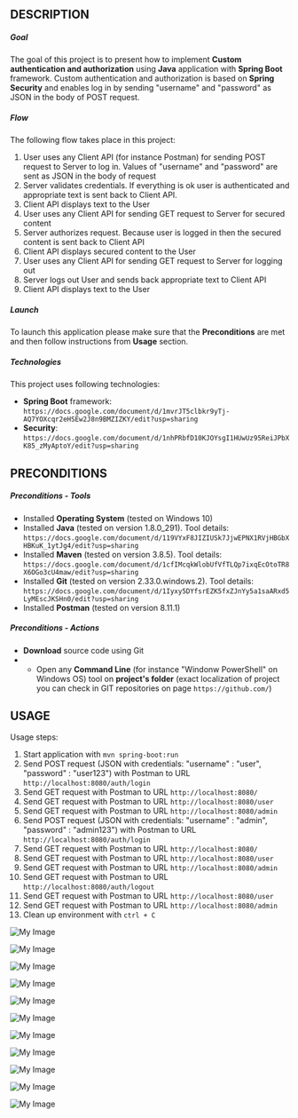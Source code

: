 DESCRIPTION
-----------

##### Goal
The goal of this project is to present how to implement **Custom authentication and authorization** using **Java** application with **Spring Boot** framework. Custom authentication and authorization is based on **Spring Security** and enables log in by sending "username" and "password" as JSON in the body of POST request.

##### Flow
The following flow takes place in this project:
1. User uses any Client API (for instance Postman) for sending POST request to Server to log in. Values of "username" and "password" are sent as JSON in the body of request 
1. Server validates credentials. If everything is ok user is authenticated and appropriate text is sent back to Client API.
1. Client API displays text to the User 
1. User uses any Client API for sending GET request to Server for secured content
1. Server authorizes request. Because user is logged in then the secured content is sent back to Client API 
1. Client API displays secured content to the User
1. User uses any Client API for sending GET request to Server for logging out
1. Server logs out User and sends back appropriate text to Client API
1. Client API displays text to the User 


##### Launch
To launch this application please make sure that the **Preconditions** are met and then follow instructions from **Usage** section.

##### Technologies
This project uses following technologies:
* **Spring Boot** framework: `https://docs.google.com/document/d/1mvrJT5clbkr9yTj-AQ7YOXcqr2eHSEw2J8n9BMZIZKY/edit?usp=sharing`
* **Security**: `https://docs.google.com/document/d/1nhPRbfD10KJOYsgI1HUwUz95ReiJPbXK85_zMyAptoY/edit?usp=sharing`


PRECONDITIONS
-------------

##### Preconditions - Tools
* Installed **Operating System** (tested on Windows 10)
* Installed **Java** (tested on version 1.8.0_291). Tool details: `https://docs.google.com/document/d/119VYxF8JIZIUSk7JjwEPNX1RVjHBGbXHBKuK_1ytJg4/edit?usp=sharing`
* Installed **Maven** (tested on version 3.8.5). Tool details: `https://docs.google.com/document/d/1cfIMcqkWlobUfVfTLQp7ixqEcOtoTR8X6OGo3cU4maw/edit?usp=sharing`
* Installed **Git** (tested on version 2.33.0.windows.2). Tool details: `https://docs.google.com/document/d/1Iyxy5DYfsrEZK5fxZJnYy5a1saARxd5LyMEscJKSHn0/edit?usp=sharing`
* Installed **Postman** (tested on version 8.11.1)

##### Preconditions - Actions
* **Download** source code using Git 
* * Open any **Command Line** (for instance "Windonw PowerShell" on Windows OS) tool on **project's folder** (exact localization of project you can check in GIT repositories on page `https://github.com/`)


USAGE
-----

Usage steps:
1. Start application with `mvn spring-boot:run`
1. Send POST request (JSON with credentials: "username" : "user", "password" : "user123") with Postman to URL `http://localhost:8080/auth/login`
1. Send GET request with Postman to URL `http://localhost:8080/`
1. Send GET request with Postman to URL `http://localhost:8080/user`
1. Send GET request with Postman to URL `http://localhost:8080/admin`
1. Send POST request (JSON with credentials: "username" : "admin", "password" : "admin123") with Postman to URL `http://localhost:8080/auth/login`
1. Send GET request with Postman to URL `http://localhost:8080/`
1. Send GET request with Postman to URL `http://localhost:8080/user`
1. Send GET request with Postman to URL `http://localhost:8080/admin`
1. Send GET request with Postman to URL `http://localhost:8080/auth/logout`
1. Send GET request with Postman to URL `http://localhost:8080/user`
1. Send GET request with Postman to URL `http://localhost:8080/admin`
1. Clean up environment with `ctrl + C`

![My Image](image-1.png)

![My Image](image-2.png)

![My Image](image-3.png)

![My Image](image-4.png)

![My Image](image-5.png)

![My Image](image-6.png)

![My Image](image-7.png)

![My Image](image-8.png)

![My Image](image-9.png)

![My Image](image-10.png)

![My Image](image-11.png)